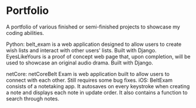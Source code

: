 # Portfolio
A portfolio of various finished or semi-finished projects to showcase my coding abilities.

Python:
belt_exam is a web application designed to allow users to create wish lists and interact with other users' lists. Built with Django.
EyesLikeYours is a proof of concept web page that, upon completion, will be used to showcase an original audio drama. Built with Django.

netCore:
    netCoreBelt Exam is web application built to allow users to connect with each other. Still requires some bug fixes.
iOS:
BeltExam consists of a notetaking app. It autosaves on every keystroke when creating a note and displays each note in update order. It also contains a function to search through notes.
